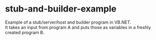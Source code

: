 # stub-and-builder-example
Example of a stub/server/host and builder program in VB.NET.<br>
It takes an input from program A and puts those as variables in a freshly created program B.
